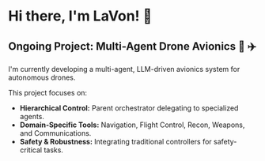 <!--
**lavrut/lavrut** is a ✨ _special_ ✨ repository because its `README.md` (this file) appears on your GitHub profile.

Here are some ideas to get you started:

- 🔭 I’m currently working on ...
- 🌱 I’m currently learning ...
- 👯 I’m looking to collaborate on ...
- 🤔 I’m looking for help with ...
- 💬 Ask me about ...
- 📫 How to reach me: ...
- 😄 Pronouns: ...
- ⚡ Fun fact: ...

[Learn more about the project on GitHub →](https://github.com/johndoe/multi-agent-drone-avionics)
-->

# Hi there, I'm LaVon! 👋

## Ongoing Project: Multi-Agent Drone Avionics :rocket: :airplane:
I'm currently developing a multi-agent, LLM-driven avionics system for autonomous drones. 

This project focuses on:
- **Hierarchical Control:** Parent orchestrator delegating to specialized agents.
- **Domain-Specific Tools:** Navigation, Flight Control, Recon, Weapons, and Communications.
- **Safety & Robustness:** Integrating traditional controllers for safety-critical tasks.
